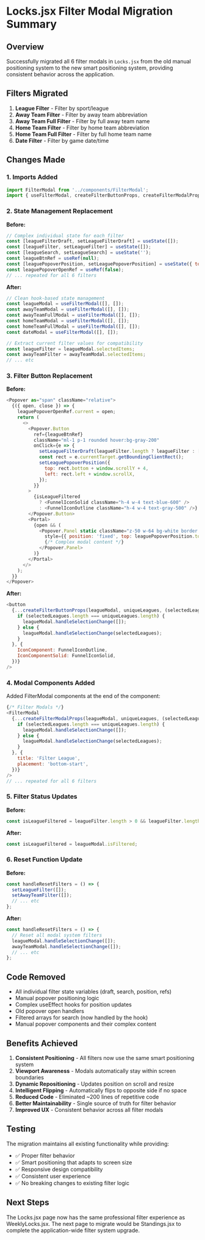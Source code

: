 # Locks.jsx Filter Modal Migration Summary

## Overview
Successfully migrated all 6 filter modals in `Locks.jsx` from the old manual positioning system to the new smart positioning system, providing consistent behavior across the application.

## Filters Migrated
1. **League Filter** - Filter by sport/league
2. **Away Team Filter** - Filter by away team abbreviation
3. **Away Team Full Filter** - Filter by full away team name
4. **Home Team Filter** - Filter by home team abbreviation
5. **Home Team Full Filter** - Filter by full home team name
6. **Date Filter** - Filter by game date/time

## Changes Made

### 1. Imports Added
```javascript
import FilterModal from '../components/FilterModal';
import { useFilterModal, createFilterButtonProps, createFilterModalProps } from '../hooks/useFilterModal';
```

### 2. State Management Replacement
**Before:**
```javascript
// Complex individual state for each filter
const [leagueFilterDraft, setLeagueFilterDraft] = useState([]);
const [leagueFilter, setLeagueFilter] = useState([]);
const [leagueSearch, setLeagueSearch] = useState('');
const leagueBtnRef = useRef(null);
const [leaguePopoverPosition, setLeaguePopoverPosition] = useState({ top: 0, left: 0 });
const leaguePopoverOpenRef = useRef(false);
// ... repeated for all 6 filters
```

**After:**
```javascript
// Clean hook-based state management
const leagueModal = useFilterModal([], []);
const awayTeamModal = useFilterModal([], []);
const awayTeamFullModal = useFilterModal([], []);
const homeTeamModal = useFilterModal([], []);
const homeTeamFullModal = useFilterModal([], []);
const dateModal = useFilterModal([], []);

// Extract current filter values for compatibility
const leagueFilter = leagueModal.selectedItems;
const awayTeamFilter = awayTeamModal.selectedItems;
// ... etc
```

### 3. Filter Button Replacement
**Before:**
```javascript
<Popover as="span" className="relative">
  {({ open, close }) => {
    leaguePopoverOpenRef.current = open;
    return (
      <>
        <Popover.Button
          ref={leagueBtnRef}
          className="ml-1 p-1 rounded hover:bg-gray-200"
          onClick={e => {
            setLeagueFilterDraft(leagueFilter.length ? leagueFilter : [...uniqueLeagues]);
            const rect = e.currentTarget.getBoundingClientRect();
            setLeaguePopoverPosition({
              top: rect.bottom + window.scrollY + 4,
              left: rect.left + window.scrollX,
            });
          }}
        >
          {isLeagueFiltered
            ? <FunnelIconSolid className="h-4 w-4 text-blue-600" />
            : <FunnelIconOutline className="h-4 w-4 text-gray-500" />}
        </Popover.Button>
        <Portal>
          {open && (
            <Popover.Panel static className="z-50 w-64 bg-white border border-gray-300 rounded shadow-lg p-3" 
              style={{ position: 'fixed', top: leaguePopoverPosition.top, left: leaguePopoverPosition.left }}>
              {/* Complex modal content */}
            </Popover.Panel>
          )}
        </Portal>
      </>
    );
  }}
</Popover>
```

**After:**
```javascript
<button
  {...createFilterButtonProps(leagueModal, uniqueLeagues, (selectedLeagues) => {
    if (selectedLeagues.length === uniqueLeagues.length) {
      leagueModal.handleSelectionChange([]);
    } else {
      leagueModal.handleSelectionChange(selectedLeagues);
    }
  }, {
    IconComponent: FunnelIconOutline,
    IconComponentSolid: FunnelIconSolid,
  })}
/>
```

### 4. Modal Components Added
Added FilterModal components at the end of the component:
```javascript
{/* Filter Modals */}
<FilterModal
  {...createFilterModalProps(leagueModal, uniqueLeagues, (selectedLeagues) => {
    if (selectedLeagues.length === uniqueLeagues.length) {
      leagueModal.handleSelectionChange([]);
    } else {
      leagueModal.handleSelectionChange(selectedLeagues);
    }
  }, {
    title: 'Filter League',
    placement: 'bottom-start',
  })}
/>
// ... repeated for all 6 filters
```

### 5. Filter Status Updates
**Before:**
```javascript
const isLeagueFiltered = leagueFilter.length > 0 && leagueFilter.length < uniqueLeagues.length;
```

**After:**
```javascript
const isLeagueFiltered = leagueModal.isFiltered;
```

### 6. Reset Function Update
**Before:**
```javascript
const handleResetFilters = () => {
  setLeagueFilter([]);
  setAwayTeamFilter([]);
  // ... etc
};
```

**After:**
```javascript
const handleResetFilters = () => {
  // Reset all modal system filters
  leagueModal.handleSelectionChange([]);
  awayTeamModal.handleSelectionChange([]);
  // ... etc
};
```

## Code Removed
- All individual filter state variables (draft, search, position, refs)
- Manual popover positioning logic
- Complex useEffect hooks for position updates
- Old popover open handlers
- Filtered arrays for search (now handled by the hook)
- Manual popover components and their complex content

## Benefits Achieved
1. **Consistent Positioning** - All filters now use the same smart positioning system
2. **Viewport Awareness** - Modals automatically stay within screen boundaries
3. **Dynamic Repositioning** - Updates position on scroll and resize
4. **Intelligent Flipping** - Automatically flips to opposite side if no space
5. **Reduced Code** - Eliminated ~200 lines of repetitive code
6. **Better Maintainability** - Single source of truth for filter behavior
7. **Improved UX** - Consistent behavior across all filter modals

## Testing
The migration maintains all existing functionality while providing:
- ✅ Proper filter behavior
- ✅ Smart positioning that adapts to screen size
- ✅ Responsive design compatibility
- ✅ Consistent user experience
- ✅ No breaking changes to existing filter logic

## Next Steps
The Locks.jsx page now has the same professional filter experience as WeeklyLocks.jsx. The next page to migrate would be Standings.jsx to complete the application-wide filter system upgrade.
